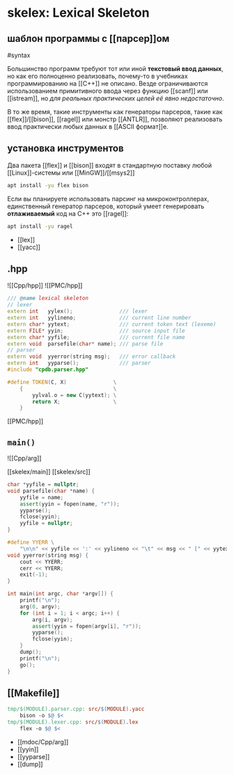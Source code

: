 # skelex: Lexical Skeleton
## шаблон программы с [[парсер]]ом
#syntax 

Большинство программ требуют тот или иной **текстовый ввод данных**, но как его полноценно реализовать, почему-то в учебниках программированию на [[С++]] не описано. Везде ограничиваются использованием примитивного ввода через функцию [[scanf]] или [[istream]], но *для реальных практических целей её явно недостаточно*.

В то же время, такие инструменты как генераторы парсеров, такие как [[flex]]/[[bison]], [[ragel]] или монстр [[ANTLR]], позволяют реализовать ввод практически любых данных в [[ASCII формат]]е.

## установка инструментов

Два пакета [[flex]] и [[bison]] входят в стандартную поставку любой [[Linux]]-системы или [[MinGW]]/[[msys2]]

```sh
apt install -yu flex bison
```

Если вы планируете использовать парсинг на микроконтроллерах, единственный генератор парсеров, который умеет генерировать **отлаживаемый** код на С++ это [[ragel]]:

```sh
apt install -yu ragel
```

- [[lex]]
- [[yacc]]

## .hpp

![[Cpp/hpp]]
![[PMC/hpp]]

```Cpp
/// @name lexical skeleton
// lexer
extern int   yylex();               /// lexer
extern int   yylineno;              /// current line number
extern char* yytext;                /// current token text (lexeme)
extern FILE* yyin;                  /// source input file
extern char* yyfile;                /// current file name
extern void  parsefile(char* name); /// parse file
// parser
extern void  yyerror(string msg);   /// error callback
extern int   yyparse();             /// parser
#include "cpdb.parser.hpp"
```
```Cpp
#define TOKEN(C, X)               \
    {                             \
        yylval.o = new C(yytext); \
        return X;                 \
    }
```
[[PMC/hpp]]

## `main()`

![[Cpp/arg]]

[[skelex/main]]
[[skelex/src]]
```Cpp
char *yyfile = nullptr;
void parsefile(char *name) {
    yyfile = name;
    assert(yyin = fopen(name, "r"));
    yyparse();
    fclose(yyin);
    yyfile = nullptr;
}
```
```Cpp
#define YYERR \
    "\n\n" << yyfile << ':' << yylineno << "\t" << msg << " [" << yytext << "]"
void yyerror(string msg) {
    cout << YYERR;
    cerr << YYERR;
    exit(-1);
}
```

```Cpp
int main(int argc, char *argv[]) {
	printf("\n");
	arg(0, argv);
	for (int i = 1; i < argc; i++) {
		arg(i, argv);
		assert(yyin = fopen(argv[i], "r"));
		yyparse();
		fclose(yyin);
	}
	dump();
	printf("\n");
	go();
}
```
## [[Makefile]]

```Makefile
tmp/$(MODULE).parser.cpp: src/$(MODULE).yacc
	bison -o $@ $<
tmp/$(MODULE).lexer.cpp: src/$(MODULE).lex
	flex -o $@ $<
```

- [[mdoc/Cpp/arg]]
- [[yyin]]
- [[yyparse]]
- [[dump]]
